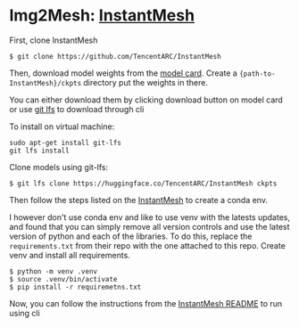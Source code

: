 # Img2Mesh: [InstantMesh](https://github.com/TencentARC/InstantMesh?tab=readme-ov-file)

First, clone InstantMesh

```
$ git clone https://github.com/TencentARC/InstantMesh
```

Then, download model weights from the [model card](https://huggingface.co/TencentARC/InstantMesh). Create a `{path-to-InstantMesh}/ckpts` directory put the weights in there.

You can either download them by clicking download button on model card or use [git lfs](https://docs.github.com/en/repositories/working-with-files/managing-large-files/installing-git-large-file-storage) to download through cli

To install on virtual machine: 
```
sudo apt-get install git-lfs
git lfs install
```

Clone models using git-lfs:
```
$ git lfs clone https://huggingface.co/TencentARC/InstantMesh ckpts
```

Then follow the steps listed on the [InstantMesh](https://github.com/TencentARC/InstantMesh?tab=readme-ov-file) to create a conda env. 

I however don't use conda env and like to use venv with the latests updates, and found that you can simply remove all version controls and use the latest version of python and each of the libraries. To do this, replace the `requirements.txt` from their repo with the one attached to this repo. Create venv and install all requirements.

```
$ python -m venv .venv
$ source .venv/bin/activate
$ pip install -r requiremetns.txt
```

Now, you can follow the instructions from the [InstantMesh README](https://github.com/TencentARC/InstantMesh?tab=readme-ov-file#running-with-command-line) to run using cli
